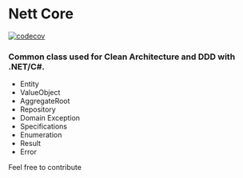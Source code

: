 # Nett Core

[![codecov](https://codecov.io/github/nettdev/core/graph/badge.svg?token=tpEkNY1NwN)](https://codecov.io/github/nettdev/core)

### Common class used for Clean Architecture and DDD with .NET/C#. 

* Entity
* ValueObject
* AggregateRoot
* Repository
* Domain Exception
* Specifications
* Enumeration
* Result
* Error

Feel free to contribute
